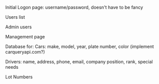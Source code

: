 Initial Logon page: username/password, doesn't have to be fancy

Users list

Admin users

Management page

Database for:
Cars: make, model, year, plate number, color
(implement carqueryapi.com?)

Drivers: name, address, phone, email, company position, rank, special needs

Lot Numbers

